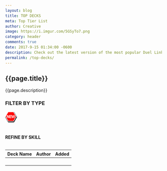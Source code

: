 ```yaml
---
layout: blog
title: TOP DECKS
meta: Top Tier List
author: Creative
image: https://i.imgur.com/5GSyTo7.png
category: header
comments: true
date: 2017-9-15 01:34:00 -0600
description: Check out the latest version of the most popular Duel Links decklists.
permalink: /top-decks/  
---
```


## {{page.title}}

<p class="text-muted"> {{page.description}} </p>

<h3>FILTER BY TYPE</h3>

<div class="decktype-filter row" data-bind="foreach: deckTypes">
    <div class="btn-wrapper col-sm-6 col-md-4 col-lg-3">
        <img class="decktype-new" data-bind="css: { hidden: $root.deckTypeHasNewDecks($data) == false }" src="/img/new.png" />
        <div class="btn-decktype" data-bind="css: { active: $root.activeDeckType() === $rawData }, click: $root.filterByType">
            <img  class="decktype-card" data-bind="attr: { src: 'https://yugiohprices.com/api/card_image/' + card }" />
            <span class="decktype-display" data-bind="text: display"></span>
            <span class="decktype-count" data-bind="text: count"></span>
        </div>
    </div>
</div>

<h4 data-bind="css: { hidden: $root.filteredSkills().length == 0}">REFINE BY SKILL</h4>

<div class="skill-filter row" data-bind="foreach: filteredSkills">
    <div class="btn-wrapper col-sm-4 col-md-3 col-lg-2">
        <span class="decktype-display" data-bind="text: $rawData, css: { active: $root.activeSkill() === $rawData }, click: $root.filterByTypeAndSkill"></span>
    </div>
</div>

<table class="table" style="margin-top: 2rem;" id="topDeckTable">
    <thead>
        <tr>
            <th>Deck Name</th>
            <th>Author</th>
            <th>Added</th>
        </tr>
    </thead>
    <tbody data-bind="foreach: filteredDecks">
        <tr>
            <th>
                <div class="row">
                    <div class="col-lg-1">
                        <div class="thumbnail">
                            <img data-bind="attr: { src: 'https://yugiohprices.com/api/card_image/' + front }" class="portrait" />  
                        </div>
                    </div>
                    <div class="col-lg-11">
                        <a data-bind="text: name, attr: { href: '/top-decks' + url, title: name }"></a>    
                    </div>
                </div>
            </th>
            <th data-bind="text: author"></th>
            <th data-bind="text: created"></th>
        </tr>
    </tbody>
</table>